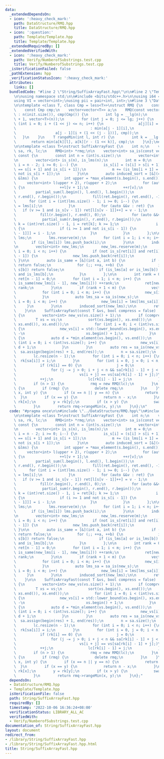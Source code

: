 ```yaml
---
data:
  _extendedDependsOn:
  - icon: ':heavy_check_mark:'
    path: DataStructure/RMQ.hpp
    title: DataStructure/RMQ.hpp
  - icon: ':question:'
    path: Template/Template.hpp
    title: Template/Template.hpp
  _extendedRequiredBy: []
  _extendedVerifiedWith:
  - icon: ':heavy_check_mark:'
    path: Verify/NumberofSubstrings.test.cpp
    title: Verify/NumberofSubstrings.test.cpp
  _isVerificationFailed: false
  _pathExtension: hpp
  _verificationStatusIcon: ':heavy_check_mark:'
  attributes:
    links: []
  bundledCode: "#line 2 \"String/SuffixArrayFast.hpp\"\n\n#line 2 \"Template/Template.hpp\"\
    \n\nusing namespace std;\n\n#include <bits/stdc++.h>\n\nusing i64 = long long;\n\
    using VI = vector<int>;\nusing pii = pair<int, int>;\n#line 3 \"DataStructure/RMQ.hpp\"\
    \n\ntemplate <class T, class Cmp = less<T>>\nstruct RMQ {\n    const int n;\n\
    \    const Cmp cmp;\n    vector<vector<T>> a;\n    RMQ(const vector<T> &init)\
    \ : n(init.size()), cmp(Cmp()) {\n        int lg = __lg(n);\n        a.assign(lg\
    \ + 1, vector<T>(n));\n        for (int j = 0; j <= lg; j++) {\n            for\
    \ (int i = 0; i + (1 << j) <= n; i++) {\n                a[j][i] = (j == 0 ? init[i]\n\
    \                                  : min(a[j - 1][i],\n                      \
    \                  a[j - 1][i + (1 << (j - 1))], cmp));\n            }\n     \
    \   }\n    }\n    T rangeMin(int l, int r) {\n        int k = __lg(r - l);\n \
    \       return min(a[k][l], a[k][r - (1 << k)], cmp);\n    }\n};\n#line 5 \"String/SuffixArrayFast.hpp\"\
    \n\ntemplate <class T>\nstruct SuffixArrayFast {\n    int n;\n    vector<int>\
    \ sa, rk, lc;\n    RMQ<int> *rmq;\n\n    vector<int> sa_is(const vector<int> &s)\
    \ const {\n        const int n = (int)s.size();\n        vector<int> ret(n);\n\
    \n        vector<int> is_s(n), is_lms(n);\n        int m = 0;\n        for (int\
    \ i = n - 2; i >= 0; i--) {\n            is_s[i] = (s[i] > s[i + 1]) or (s[i]\
    \ == s[i + 1] and is_s[i + 1]);\n            m += (is_lms[i + 1] = is_s[i] and\
    \ not is_s[i + 1]);\n        }\n\n        auto induced_sort = [&](const vector<int>\
    \ &lms) {\n            int upper = *max_element(s.begin(), s.end());\n       \
    \     vector<int> l(upper + 2), r(upper + 2);\n            for (auto &&v : s)\
    \ {\n                ++l[v + 1];\n                ++r[v];\n            }\n   \
    \         partial_sum(l.begin(), l.end(), l.begin());\n            partial_sum(r.begin(),\
    \ r.end(), r.begin());\n            fill(ret.begin(), ret.end(), -1);\n      \
    \      for (int i = (int)lms.size() - 1; i >= 0; i--) {\n                ret[--r[s[lms[i]]]]\
    \ = lms[i];\n            }\n            for (auto &&v : ret) {\n             \
    \   if (v >= 1 and is_s[v - 1]) ret[l[s[v - 1]]++] = v - 1;\n            }\n \
    \           fill(r.begin(), r.end(), 0);\n            for (auto &&v : s) ++r[v];\n\
    \            partial_sum(r.begin(), r.end(), r.begin());\n            for (int\
    \ k = (int)ret.size() - 1, i = ret[k]; k >= 1;\n                 i = ret[--k])\
    \ {\n                if (i >= 1 and not is_s[i - 1]) {\n                    ret[--r[s[i\
    \ - 1]]] = i - 1;\n                }\n            }\n        };\n\n        vector<int>\
    \ lms;\n        lms.reserve(m);\n        for (int i = 1; i < n; i++) {\n     \
    \       if (is_lms[i]) lms.push_back(i);\n        }\n\n        induced_sort(lms);\n\
    \n        vector<int> new_lms;\n        new_lms.reserve(m);\n        for (int\
    \ i = 0; i < n; i++) {\n            if (not is_s[ret[i]] and ret[i] > 0 and is_s[ret[i]\
    \ - 1]) {\n                new_lms.push_back(ret[i]);\n            }\n       \
    \ }\n\n        auto is_same = [&](int a, int b) {\n            if (s[a++] != s[b++])\
    \ return false;\n            for (;; ++a, ++b) {\n                if (s[a] !=\
    \ s[b]) return false;\n                if (is_lms[a] or is_lms[b]) return is_lms[a]\
    \ and is_lms[b];\n            }\n        };\n\n        int rank = 0;\n       \
    \ ret[n - 1] = 0;\n        for (int i = 1; i < m; i++) {\n            if (not\
    \ is_same(new_lms[i - 1], new_lms[i])) ++rank;\n            ret[new_lms[i]] =\
    \ rank;\n        }\n\n        if (rank + 1 < m) {\n            vector<int> new_s(m);\n\
    \            for (int i = 0; i < m; i++) {\n                new_s[i] = ret[lms[i]];\n\
    \            }\n            auto lms_sa = sa_is(new_s);\n            for (int\
    \ i = 0; i < m; i++) {\n                new_lms[i] = lms[lms_sa[i]];\n       \
    \     }\n        }\n\n        induced_sort(new_lms);\n\n        return ret;\n\
    \    }\n\n    SuffixArrayFast(const T &vs, bool compress = false) : rmq(nullptr)\
    \ {\n        vector<int> new_vs(vs.size() + 1);\n        if (compress) {\n   \
    \         T xs = vs;\n            sort(xs.begin(), xs.end());\n            xs.erase(unique(xs.begin(),\
    \ xs.end()), xs.end());\n            for (int i = 0; i < (int)vs.size(); i++)\
    \ {\n                new_vs[i] = std::lower_bound(xs.begin(), xs.end(), vs[i])\
    \ -\n                            xs.begin() + 1;\n            }\n        } else\
    \ {\n            auto d = *min_element(vs.begin(), vs.end());\n            for\
    \ (int i = 0; i < (int)vs.size(); i++) {\n                new_vs[i] = vs[i] -\
    \ d + 1;\n            }\n        }\n        auto res = sa_is(new_vs);\n      \
    \  sa.assign(begin(res) + 1, end(res));\n        n = sa.size();\n        rk.resize(n);\n\
    \        lc.resize(n - 1);\n        for (int i = 0; i < n; i++) {\n          \
    \  rk[sa[i]] = i;\n        }\n        for (int i = 0, j = 0; i < n; ++i) {\n \
    \           if (rk[i] == 0) {\n                j = 0;\n            } else {\n\
    \                for (j -= j > 0; i + j < n && sa[rk[i] - 1] + j < n &&\n    \
    \                             vs[i + j] == vs[sa[rk[i] - 1] + j];)\n         \
    \           ++j;\n                lc[rk[i] - 1] = j;\n            }\n        }\n\
    \        if (n > 1) {\n            rmq = new RMQ(lc);\n        }\n    }\n    ~SuffixArrayFast()\
    \ {\n        if (rmq) {\n            delete rmq;\n        }\n    }\n    int lcp(int\
    \ x, int y) {\n        if (x == n || y == n) {\n            return 0;\n      \
    \  }\n        if (x == y) {\n            return n - x;\n        }\n        x =\
    \ rk[x];\n        y = rk[y];\n        if (x > y) {\n            swap(x, y);\n\
    \        }\n        return rmq->rangeMin(x, y);\n    }\n};\n"
  code: "#pragma once\n\n#include \"../DataStructure/RMQ.hpp\"\n#include \"../Template/Template.hpp\"\
    \n\ntemplate <class T>\nstruct SuffixArrayFast {\n    int n;\n    vector<int>\
    \ sa, rk, lc;\n    RMQ<int> *rmq;\n\n    vector<int> sa_is(const vector<int> &s)\
    \ const {\n        const int n = (int)s.size();\n        vector<int> ret(n);\n\
    \n        vector<int> is_s(n), is_lms(n);\n        int m = 0;\n        for (int\
    \ i = n - 2; i >= 0; i--) {\n            is_s[i] = (s[i] > s[i + 1]) or (s[i]\
    \ == s[i + 1] and is_s[i + 1]);\n            m += (is_lms[i + 1] = is_s[i] and\
    \ not is_s[i + 1]);\n        }\n\n        auto induced_sort = [&](const vector<int>\
    \ &lms) {\n            int upper = *max_element(s.begin(), s.end());\n       \
    \     vector<int> l(upper + 2), r(upper + 2);\n            for (auto &&v : s)\
    \ {\n                ++l[v + 1];\n                ++r[v];\n            }\n   \
    \         partial_sum(l.begin(), l.end(), l.begin());\n            partial_sum(r.begin(),\
    \ r.end(), r.begin());\n            fill(ret.begin(), ret.end(), -1);\n      \
    \      for (int i = (int)lms.size() - 1; i >= 0; i--) {\n                ret[--r[s[lms[i]]]]\
    \ = lms[i];\n            }\n            for (auto &&v : ret) {\n             \
    \   if (v >= 1 and is_s[v - 1]) ret[l[s[v - 1]]++] = v - 1;\n            }\n \
    \           fill(r.begin(), r.end(), 0);\n            for (auto &&v : s) ++r[v];\n\
    \            partial_sum(r.begin(), r.end(), r.begin());\n            for (int\
    \ k = (int)ret.size() - 1, i = ret[k]; k >= 1;\n                 i = ret[--k])\
    \ {\n                if (i >= 1 and not is_s[i - 1]) {\n                    ret[--r[s[i\
    \ - 1]]] = i - 1;\n                }\n            }\n        };\n\n        vector<int>\
    \ lms;\n        lms.reserve(m);\n        for (int i = 1; i < n; i++) {\n     \
    \       if (is_lms[i]) lms.push_back(i);\n        }\n\n        induced_sort(lms);\n\
    \n        vector<int> new_lms;\n        new_lms.reserve(m);\n        for (int\
    \ i = 0; i < n; i++) {\n            if (not is_s[ret[i]] and ret[i] > 0 and is_s[ret[i]\
    \ - 1]) {\n                new_lms.push_back(ret[i]);\n            }\n       \
    \ }\n\n        auto is_same = [&](int a, int b) {\n            if (s[a++] != s[b++])\
    \ return false;\n            for (;; ++a, ++b) {\n                if (s[a] !=\
    \ s[b]) return false;\n                if (is_lms[a] or is_lms[b]) return is_lms[a]\
    \ and is_lms[b];\n            }\n        };\n\n        int rank = 0;\n       \
    \ ret[n - 1] = 0;\n        for (int i = 1; i < m; i++) {\n            if (not\
    \ is_same(new_lms[i - 1], new_lms[i])) ++rank;\n            ret[new_lms[i]] =\
    \ rank;\n        }\n\n        if (rank + 1 < m) {\n            vector<int> new_s(m);\n\
    \            for (int i = 0; i < m; i++) {\n                new_s[i] = ret[lms[i]];\n\
    \            }\n            auto lms_sa = sa_is(new_s);\n            for (int\
    \ i = 0; i < m; i++) {\n                new_lms[i] = lms[lms_sa[i]];\n       \
    \     }\n        }\n\n        induced_sort(new_lms);\n\n        return ret;\n\
    \    }\n\n    SuffixArrayFast(const T &vs, bool compress = false) : rmq(nullptr)\
    \ {\n        vector<int> new_vs(vs.size() + 1);\n        if (compress) {\n   \
    \         T xs = vs;\n            sort(xs.begin(), xs.end());\n            xs.erase(unique(xs.begin(),\
    \ xs.end()), xs.end());\n            for (int i = 0; i < (int)vs.size(); i++)\
    \ {\n                new_vs[i] = std::lower_bound(xs.begin(), xs.end(), vs[i])\
    \ -\n                            xs.begin() + 1;\n            }\n        } else\
    \ {\n            auto d = *min_element(vs.begin(), vs.end());\n            for\
    \ (int i = 0; i < (int)vs.size(); i++) {\n                new_vs[i] = vs[i] -\
    \ d + 1;\n            }\n        }\n        auto res = sa_is(new_vs);\n      \
    \  sa.assign(begin(res) + 1, end(res));\n        n = sa.size();\n        rk.resize(n);\n\
    \        lc.resize(n - 1);\n        for (int i = 0; i < n; i++) {\n          \
    \  rk[sa[i]] = i;\n        }\n        for (int i = 0, j = 0; i < n; ++i) {\n \
    \           if (rk[i] == 0) {\n                j = 0;\n            } else {\n\
    \                for (j -= j > 0; i + j < n && sa[rk[i] - 1] + j < n &&\n    \
    \                             vs[i + j] == vs[sa[rk[i] - 1] + j];)\n         \
    \           ++j;\n                lc[rk[i] - 1] = j;\n            }\n        }\n\
    \        if (n > 1) {\n            rmq = new RMQ(lc);\n        }\n    }\n    ~SuffixArrayFast()\
    \ {\n        if (rmq) {\n            delete rmq;\n        }\n    }\n    int lcp(int\
    \ x, int y) {\n        if (x == n || y == n) {\n            return 0;\n      \
    \  }\n        if (x == y) {\n            return n - x;\n        }\n        x =\
    \ rk[x];\n        y = rk[y];\n        if (x > y) {\n            swap(x, y);\n\
    \        }\n        return rmq->rangeMin(x, y);\n    }\n};"
  dependsOn:
  - DataStructure/RMQ.hpp
  - Template/Template.hpp
  isVerificationFile: false
  path: String/SuffixArrayFast.hpp
  requiredBy: []
  timestamp: '2022-10-06 16:36:24+08:00'
  verificationStatus: LIBRARY_ALL_AC
  verifiedWith:
  - Verify/NumberofSubstrings.test.cpp
documentation_of: String/SuffixArrayFast.hpp
layout: document
redirect_from:
- /library/String/SuffixArrayFast.hpp
- /library/String/SuffixArrayFast.hpp.html
title: String/SuffixArrayFast.hpp
---
```

